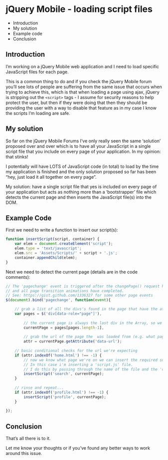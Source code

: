 # jQuery Mobile - loading script files

- Introduction
- My solution
- Example code
- Conclusion

## Introduction
I’m working on a jQuery Mobile web application and I need to load specific JavaScript files for each page.

This is a common thing to do and if you check the jQuery Mobile forum you’ll see lots of people are suffering from the same issue that occurs when trying to achieve this, which is that when loading a page using ajax, jQuery is stripping out the `<script>` tags - I assume for security reasons to help protect the user, but then if they were doing that then they should be providing the user with a way to disable that feature as in my case I know the scripts I’m loading are safe.

## My solution
So far on the jQuery Mobile Forums I’ve only really seen the same ‘solution’ proposed over and over which is to have all your JavaScript in a single script file that you include on every page of your application. In my opinion: that stinks!

I potentially will have LOTS of JavaScript code (in total) to load by the time my application is finished and the only solution proposed so far has been “hey, just load it all together on every page”.

My solution: have a single script file that yes is included on every page of your application but acts as nothing more than a ‘bootstrapper’ file which detects the current page and then inserts the JavaScript file(s) into the DOM.

## Example Code
First we need to write a function to insert our script(s):

```js
function insertScript(script, container) {
	var elem = document.createElement('script');
	elem.type = 'text/javascript';
	elem.src = 'Assets/Scripts/' + script + '.js';
	container.appendChild(elem);
}
```

Next we need to detect the current page (details are in the code comments):

```js
// The 'pagechange' event is triggered after the changePage() request has finished loading the page into the DOM 
// and all page transition animations have completed.
// See: https://gist.github.com/1336327 for some other page events
$(document).bind('pagechange', function(event){

	// grab a list of all the divs's found in the page that have the attribute "role" with a value of "page"
	var pages = $('div[data-role="page"]'),
		
		// the current page is always the last div in the Array, so we store it in a variable
		currentPage = pages[pages.length-1],
		
		// grab the url of the page the  was loaded from (e.g. what page have we just ajax'ed into view)
		attr = currentPage.getAttribute('data-url');
	
	// basic conditional checks for the url we're expecting
	if (attr.indexOf('home.html') !== -1) {
		// now we know what page we're on we can insert the required scripts.
		// In this case i'm inserting a 'script.js' file.
		// I do this by passing through the name of the file and the 'currentPage' variable
		insertScript('search', currentPage);
	}
	
	// rinse and repeat...
	if (attr.indexOf('profile.html') !== -1) {
		insertScript('profile', currentPage);
	}
	
});
```

## Conclusion
That’s all there is to it.

Let me know your thoughts or if you’ve found any better ways to work around this issue.
